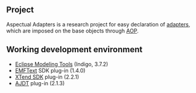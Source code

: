 ## Project

Aspectual Adapters is a research project for easy declaration of [adapters](https://en.wikipedia.org/wiki/Adapter_pattern), which are imposed on the base objects through [AOP](https://en.wikipedia.org/wiki/Aspect-oriented_programming).

## Working development environment

* [Eclipse Modeling Tools](http://www.eclipse.org/downloads/packages/eclipse-modeling-tools/indigosr2) (Indigo, 3.7.2)
* [EMFText](http://www.emftext.org/index.php/EMFText) SDK plug-in (1.4.0)
* [XTend SDK](http://marketplace.eclipse.org/content/eclipse-xtend) plug-in (2.2.1)
* [AJDT](http://www.eclipse.org/ajdt/downloads/) plug-in (2.1.3)
